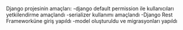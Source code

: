 Django projesinin amaçları:
-django default permission ile kullanıcıları yetkilendirme amaçlandı
-serializer kullanımı amaçlandı
-Django Rest Frameworküne giriş yapıldı
-model oluşturuldu ve migrasyonları yapıldı
